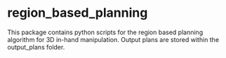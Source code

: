 # region_based_planning

This package contains python scripts for the region based planning algorithm for 3D in-hand manipulation. Output plans are stored within the output_plans folder.
